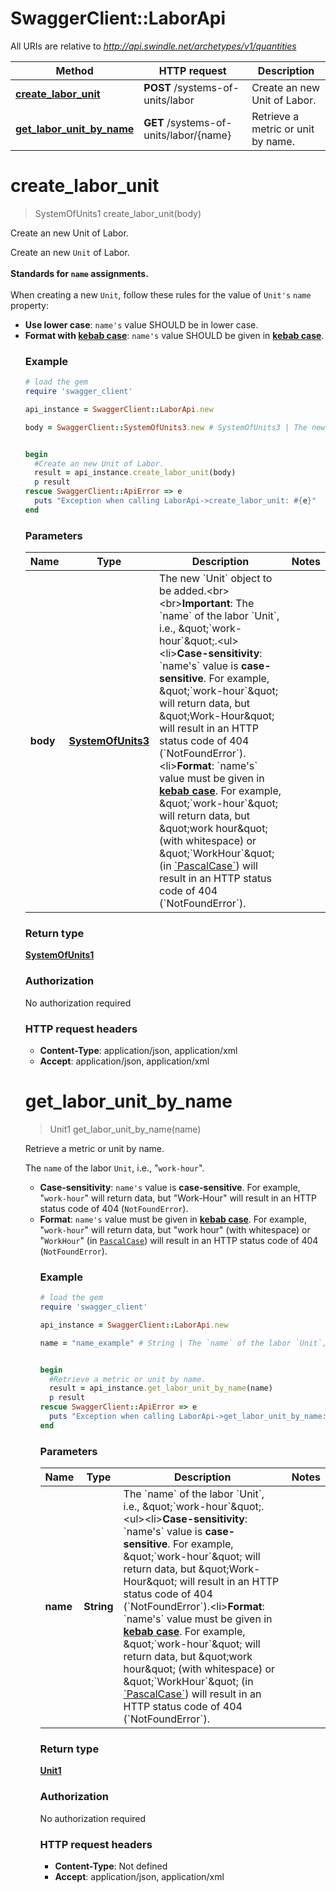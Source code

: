 # SwaggerClient::LaborApi

All URIs are relative to *http://api.swindle.net/archetypes/v1/quantities*

Method | HTTP request | Description
------------- | ------------- | -------------
[**create_labor_unit**](LaborApi.md#create_labor_unit) | **POST** /systems-of-units/labor | Create an new Unit of Labor.
[**get_labor_unit_by_name**](LaborApi.md#get_labor_unit_by_name) | **GET** /systems-of-units/labor/{name} | Retrieve a metric or unit by name.


# **create_labor_unit**
> SystemOfUnits1 create_labor_unit(body)

Create an new Unit of Labor.

Create an new `Unit` of Labor. <br><br>**Standards for `name` assignments.**<br><br>When creating a new `Unit`, follow these rules for the value of `Unit's` `name` property:<ul><li>**Use lower case**: `name's` value SHOULD be in lower case.<li>**Format with [**kebab case**](https://runkit.com/gregswindle/59a1c3805d3740001245a72d)**: `name's` value SHOULD be given in [**kebab case**](https://runkit.com/gregswindle/59a1c3805d3740001245a72d). 

### Example
```ruby
# load the gem
require 'swagger_client'

api_instance = SwaggerClient::LaborApi.new

body = SwaggerClient::SystemOfUnits3.new # SystemOfUnits3 | The new `Unit` object to be added.<br><br>**Important**: The `name` of the labor `Unit`, i.e., \"`work-hour`\".<ul><li>**Case-sensitivity**: `name's` value is **case-sensitive**. For example, \"`work-hour`\" will return data, but \"Work-Hour\" will result in an HTTP status code of 404 (`NotFoundError`).<li>**Format**: `name's` value must be given in [**kebab case**](https://runkit.com/gregswindle/59a1c3805d3740001245a72d). For example, \"`work-hour`\" will return data, but \"work hour\" (with whitespace) or \"`WorkHour`\" (in [`PascalCase`](http://wiki.c2.com/?PascalCase)) will result in an HTTP status code of 404 (`NotFoundError`).


begin
  #Create an new Unit of Labor.
  result = api_instance.create_labor_unit(body)
  p result
rescue SwaggerClient::ApiError => e
  puts "Exception when calling LaborApi->create_labor_unit: #{e}"
end
```

### Parameters

Name | Type | Description  | Notes
------------- | ------------- | ------------- | -------------
 **body** | [**SystemOfUnits3**](SystemOfUnits3.md)| The new &#x60;Unit&#x60; object to be added.&lt;br&gt;&lt;br&gt;**Important**: The &#x60;name&#x60; of the labor &#x60;Unit&#x60;, i.e., \&quot;&#x60;work-hour&#x60;\&quot;.&lt;ul&gt;&lt;li&gt;**Case-sensitivity**: &#x60;name&#39;s&#x60; value is **case-sensitive**. For example, \&quot;&#x60;work-hour&#x60;\&quot; will return data, but \&quot;Work-Hour\&quot; will result in an HTTP status code of 404 (&#x60;NotFoundError&#x60;).&lt;li&gt;**Format**: &#x60;name&#39;s&#x60; value must be given in [**kebab case**](https://runkit.com/gregswindle/59a1c3805d3740001245a72d). For example, \&quot;&#x60;work-hour&#x60;\&quot; will return data, but \&quot;work hour\&quot; (with whitespace) or \&quot;&#x60;WorkHour&#x60;\&quot; (in [&#x60;PascalCase&#x60;](http://wiki.c2.com/?PascalCase)) will result in an HTTP status code of 404 (&#x60;NotFoundError&#x60;). | 

### Return type

[**SystemOfUnits1**](SystemOfUnits1.md)

### Authorization

No authorization required

### HTTP request headers

 - **Content-Type**: application/json, application/xml
 - **Accept**: application/json, application/xml



# **get_labor_unit_by_name**
> Unit1 get_labor_unit_by_name(name)

Retrieve a metric or unit by name.

The `name` of the labor `Unit`, i.e., \"`work-hour`\".<ul><li>**Case-sensitivity**: `name's` value is **case-sensitive**. For example, \"`work-hour`\" will return data, but \"Work-Hour\" will result in an HTTP status code of 404 (`NotFoundError`).<li>**Format**: `name's` value must be given in [**kebab case**](https://runkit.com/gregswindle/59a1c3805d3740001245a72d). For example, \"`work-hour`\" will return data, but \"work hour\" (with whitespace) or \"`WorkHour`\" (in [`PascalCase`](http://wiki.c2.com/?PascalCase)) will result in an HTTP status code of 404 (`NotFoundError`).

### Example
```ruby
# load the gem
require 'swagger_client'

api_instance = SwaggerClient::LaborApi.new

name = "name_example" # String | The `name` of the labor `Unit`, i.e., \"`work-hour`\".<ul><li>**Case-sensitivity**: `name's` value is **case-sensitive**. For example, \"`work-hour`\" will return data, but \"Work-Hour\" will result in an HTTP status code of 404 (`NotFoundError`).<li>**Format**: `name's` value must be given in [**kebab case**](https://runkit.com/gregswindle/59a1c3805d3740001245a72d). For example, \"`work-hour`\" will return data, but \"work hour\" (with whitespace) or \"`WorkHour`\" (in [`PascalCase`](http://wiki.c2.com/?PascalCase)) will result in an HTTP status code of 404 (`NotFoundError`).


begin
  #Retrieve a metric or unit by name.
  result = api_instance.get_labor_unit_by_name(name)
  p result
rescue SwaggerClient::ApiError => e
  puts "Exception when calling LaborApi->get_labor_unit_by_name: #{e}"
end
```

### Parameters

Name | Type | Description  | Notes
------------- | ------------- | ------------- | -------------
 **name** | **String**| The &#x60;name&#x60; of the labor &#x60;Unit&#x60;, i.e., \&quot;&#x60;work-hour&#x60;\&quot;.&lt;ul&gt;&lt;li&gt;**Case-sensitivity**: &#x60;name&#39;s&#x60; value is **case-sensitive**. For example, \&quot;&#x60;work-hour&#x60;\&quot; will return data, but \&quot;Work-Hour\&quot; will result in an HTTP status code of 404 (&#x60;NotFoundError&#x60;).&lt;li&gt;**Format**: &#x60;name&#39;s&#x60; value must be given in [**kebab case**](https://runkit.com/gregswindle/59a1c3805d3740001245a72d). For example, \&quot;&#x60;work-hour&#x60;\&quot; will return data, but \&quot;work hour\&quot; (with whitespace) or \&quot;&#x60;WorkHour&#x60;\&quot; (in [&#x60;PascalCase&#x60;](http://wiki.c2.com/?PascalCase)) will result in an HTTP status code of 404 (&#x60;NotFoundError&#x60;). | 

### Return type

[**Unit1**](Unit1.md)

### Authorization

No authorization required

### HTTP request headers

 - **Content-Type**: Not defined
 - **Accept**: application/json, application/xml



